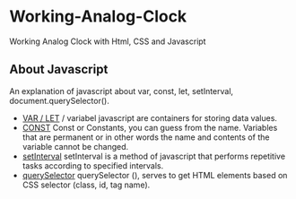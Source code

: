 # Working-Analog-Clock

Working Analog Clock with Html, CSS and Javascript

## About Javascript

An explanation of javascript about var, const, let, setInterval, document.querySelector().

- 	[VAR / LET](https://www.w3schools.com/js/js_variables.asp) / variabel javascript are containers for storing data values.
-	[CONST](https://medium.com/coderupa/es6-var-let-const-apa-bedanya-1cd4daaee9f0) Const or Constants, you can guess from the name. Variables that are permanent or in other words the name and contents of the variable cannot be changed.
-	[setInterval](#) setInterval is a method of javascript that performs repetitive tasks according to specified intervals.
-	[querySelector](https://www.dumetschool.com/blog/Mengenal-Method-CreateElement-QuerySelector-Dan-AppendChild-Dalam-JavaScript) querySelector (), serves to get HTML elements based on CSS selector (class, id, tag name).